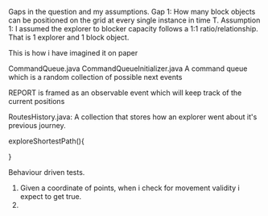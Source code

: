 
Gaps in the question and my assumptions.
Gap 1: How many block objects can be positioned on the grid at every single instance in time T. 
Assumption 1: I assumed the explorer to blocker capacity follows a 1:1 ratio/relationship. That is 1 explorer and 1 block object.

This is how i have imagined it on paper


CommandQueue.java
CommandQueueInitializer.java
A command queue which is a random collection of possible next events


REPORT is framed as an observable event which will keep track of the current positions

RoutesHistory.java: 
A collection that stores how an explorer went about it's previous journey.


exploreShortestPath(){

}


Behaviour driven tests.
1. Given a coordinate of points, when i check for movement validity i expect to get true.
2. 